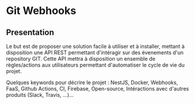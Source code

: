 # Git Webhooks

## Presentation

Le but est de proposer une solution facile à utiliser et à installer, mettant à disposition une API REST permettant d'intéragir sur des évenements d'un repository GIT.
Cette API mettra à disposition un ensemble de règles/actions aux utilisateurs permettant d'automatiser le cycle de vie du projet.

Quelques keywords pour décrire le projet : NestJS, Docker, Webhooks, FaaS, Github Actions, CI, Firebase, Open-source, Intéractions avec d'autres produits (Slack, Travis, ...)...
